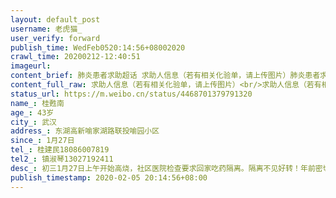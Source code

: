 ```yaml
---
layout: default_post
username: 老虎猫_
user_verify: forward
publish_time: WedFeb0520:14:56+08002020
crawl_time: 20200212-12:40:51
imageurl: 
content_brief: 肺炎患者求助超话 求助人信息（若有相关化验单，请上传图片）肺炎患者求助超话 求助人信息（若有相关化验单，请上传图片）（代发，请联系紧急联络人）【姓名】桂甦南【年龄】43岁【所在城市】武汉【所在小区、社区】东湖高新喻家湖路联投喻园小区【患病时间】1月27日【联系方式】桂建民 ...全文
content_full_raw: 求助人信息（若有相关化验单，请上传图片）<br/>求助人信息（若有相关化验单，请上传图片）（代发，请联系紧急联络人）<br/>【姓名】桂甦南<br/>【年龄】43岁<br/>【所在城市】武汉<br/>【所在小区、社区】东湖高新喻家湖路联投喻园小区<br/>【患病时间】1月27日<br/>【联系方式】桂建民18086007819<br/>【其他紧急联系人】镇淑琴13027192411<br/>【病情描述】初三1月27日上午开始高烧，社区医院检查要求回家吃药隔离。隔离不见好转！年前密切接触某亲戚，亲戚已于昨天2月4日被确诊。家中母亲李素琴70岁，初三以来发烧、呕吐、咳嗽，状况越来越差。父亲桂建民71岁，糖尿病史，多日身体不适。家中两位老人，无法去医院做检查确诊，症状越来越严重！以上事实烦请求助！
status_url: https://m.weibo.cn/status/4468701379791320
name_: 桂甦南
age_: 43岁
city_: 武汉
address_: 东湖高新喻家湖路联投喻园小区
since_: 1月27日
tel_: 桂建民18086007819
tel2_: 镇淑琴13027192411
desc_: 初三1月27日上午开始高烧，社区医院检查要求回家吃药隔离。隔离不见好转！年前密切接触某亲戚，亲戚已于昨天2月4日被确诊。家中母亲李素琴70岁，初三以来发烧、呕吐、咳嗽，状况越来越差。父亲桂建民71岁，糖尿病史，多日身体不适。家中两位老人，无法去医院做检查确诊，症状越来越严重！以上事实烦请求助！
publish_timestamp: 2020-02-05 20:14:56+08:00
---
```


